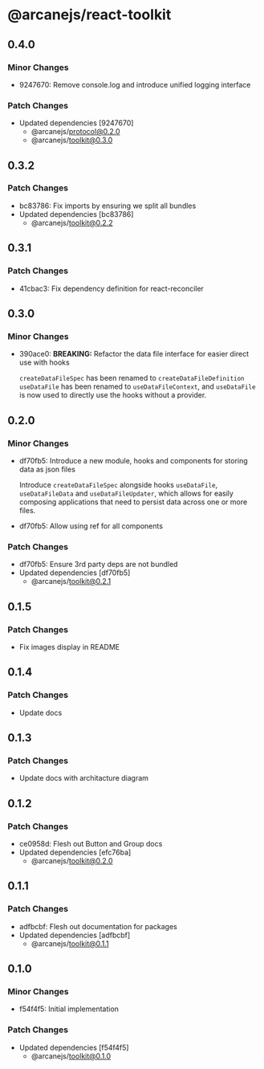 # @arcanejs/react-toolkit

## 0.4.0

### Minor Changes

- 9247670: Remove console.log and introduce unified logging interface

### Patch Changes

- Updated dependencies [9247670]
  - @arcanejs/protocol@0.2.0
  - @arcanejs/toolkit@0.3.0

## 0.3.2

### Patch Changes

- bc83786: Fix imports by ensuring we split all bundles
- Updated dependencies [bc83786]
  - @arcanejs/toolkit@0.2.2

## 0.3.1

### Patch Changes

- 41cbac3: Fix dependency definition for react-reconciler

## 0.3.0

### Minor Changes

- 390ace0: **BREAKING:** Refactor the data file interface for easier direct use with hooks

  `createDataFileSpec` has been renamed to `createDataFileDefinition`
  `useDataFile` has been renamed to `useDataFileContext`,
  and `useDataFile` is now used to directly use the hooks without a provider.

## 0.2.0

### Minor Changes

- df70fb5: Introduce a new module, hooks and components for storing data as json files

  Introduce `createDataFileSpec` alongside hooks `useDataFile`, `useDataFileData`
  and `useDataFileUpdater`, which allows for easily composing applications that
  need to persist data across one or more files.

- df70fb5: Allow using ref for all components

### Patch Changes

- df70fb5: Ensure 3rd party deps are not bundled
- Updated dependencies [df70fb5]
  - @arcanejs/toolkit@0.2.1

## 0.1.5

### Patch Changes

- Fix images display in README

## 0.1.4

### Patch Changes

- Update docs

## 0.1.3

### Patch Changes

- Update docs with architacture diagram

## 0.1.2

### Patch Changes

- ce0958d: Flesh out Button and Group docs
- Updated dependencies [efc76ba]
  - @arcanejs/toolkit@0.2.0

## 0.1.1

### Patch Changes

- adfbcbf: Flesh out documentation for packages
- Updated dependencies [adfbcbf]
  - @arcanejs/toolkit@0.1.1

## 0.1.0

### Minor Changes

- f54f4f5: Initial implementation

### Patch Changes

- Updated dependencies [f54f4f5]
  - @arcanejs/toolkit@0.1.0
